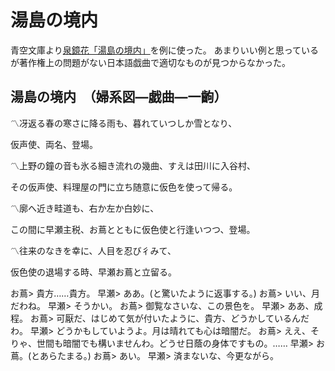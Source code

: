 # 湯島の境内

青空文庫より[泉鏡花「湯島の境内」](https://www.aozora.gr.jp/cards/000050/card3578.html)を例に使った。
あまりいい例と思っているが著作権上の問題がない日本語戯曲で適切なものが見つからなかった。

## 湯島の境内　（婦系図―戯曲―一齣）

〽冴返る春の寒さに降る雨も、暮れていつしか雪となり、

仮声使、両名、登場。

〽上野の鐘の音も氷る細き流れの幾曲、すえは田川に入谷村、

その仮声使、料理屋の門に立ち随意に仮色を使って帰る。

〽廓へ近き畦道も、右か左か白妙に、

この間に早瀬主税、お蔦とともに仮色使と行逢いつつ、登場。

〽往来のなきを幸に、人目を忍び彳みて、

仮色使の退場する時、早瀬お蔦と立留る。

お蔦> 貴方……貴方。
早瀬> ああ。(と驚いたように返事する。)
お蔦> いい、月だわね。
早瀬> そうかい。
お蔦> 御覧なさいな、この景色を。
早瀬> ああ、成程。
お蔦> 可厭だ、はじめて気が付いたように、貴方、どうかしているんだわ。
早瀬> どうかもしていようよ。月は晴れても心は暗闇だ。
お蔦> ええ、そりゃ、世間も暗闇でも構いませんわ。どうせ日蔭の身体ですもの。……
早瀬> お蔦。(とあらたまる。)
お蔦> あい。
早瀬> 済まないな、今更ながら。

